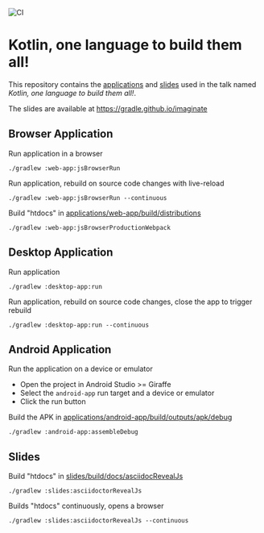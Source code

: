 ![CI](https://github.com/gradle/gradle-kotlinconf-2023-app/actions/workflows/ci.yml/badge.svg?branch=main)

# Kotlin, one language to build them all!

This repository contains the [applications](applications) and [slides](slides) used in the talk named _Kotlin, one language to build them all!_. 

The slides are available at https://gradle.github.io/imaginate

## Browser Application

Run application in a browser
```shell
./gradlew :web-app:jsBrowserRun 
```

Run application, rebuild on source code changes with live-reload
```shell
./gradlew :web-app:jsBrowserRun --continuous
```

Build "htdocs" in [applications/web-app/build/distributions](applications/web-app/build/distributions)
```shell
./gradlew :web-app:jsBrowserProductionWebpack
```

## Desktop Application

Run application
```shell
./gradlew :desktop-app:run
```

Run application, rebuild on source code changes, close the app to trigger rebuild
```shell
./gradlew :desktop-app:run --continuous
```

## Android Application

Run the application on a device or emulator

* Open the project in Android Studio >= Giraffe
* Select the `android-app` run target and a device or emulator
* Click the run button

Build the APK in [applications/android-app/build/outputs/apk/debug](applications/android-app/build/outputs/apk/debug)
```shell
./gradlew :android-app:assembleDebug
```

## Slides

Build "htdocs" in [slides/build/docs/asciidocRevealJs](slides/build/docs/asciidocRevealJs)
```shell
./gradlew :slides:asciidoctorRevealJs
```

Builds "htdocs" continuously, opens a browser
```shell
./gradlew :slides:asciidoctorRevealJs --continuous
```
